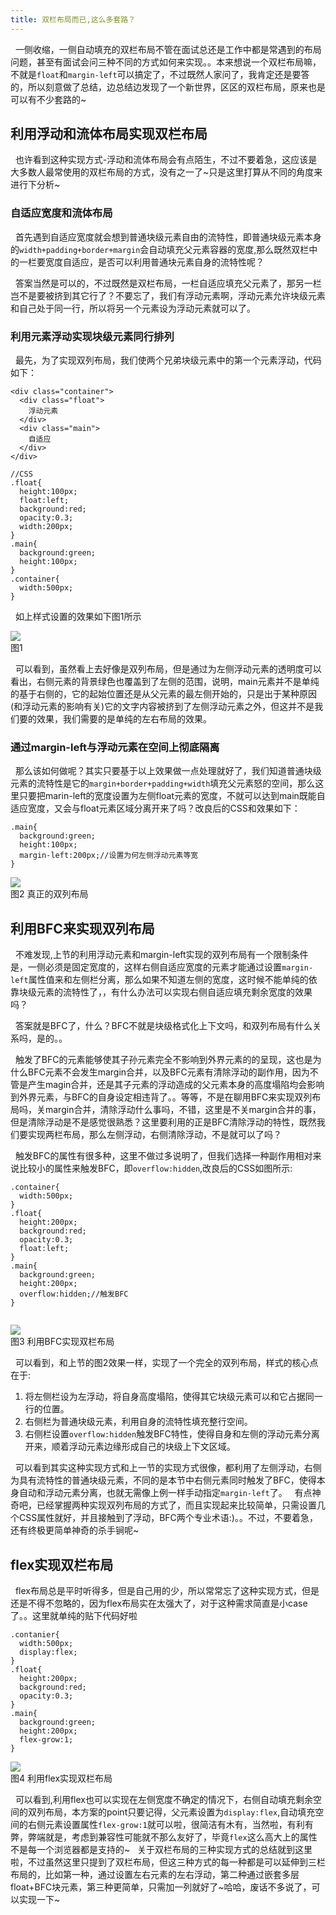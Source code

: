 ```yaml
---
title: 双栏布局而已,这么多套路？
---
```


&nbsp;&nbsp;一侧收缩，一侧自动填充的双栏布局不管在面试总还是工作中都是常遇到的布局问题，甚至有面试会问三种不同的方式如何来实现。。本来想说一个双栏布局嘛，不就是`float`和`margin-left`可以搞定了，不过既然人家问了，我肯定还是要答的，所以刻意做了总结，边总结边发现了一个新世界，区区的双栏布局，原来也是可以有不少套路的~

## 利用浮动和流体布局实现双栏布局

&nbsp;&nbsp;也许看到这种实现方式-浮动和流体布局会有点陌生，不过不要着急，这应该是大多数人最常使用的双栏布局的方式，没有之一了~只是这里打算从不同的角度来进行下分析~

### 自适应宽度和流体布局

&nbsp;&nbsp;首先遇到自适应宽度就会想到普通块级元素自由的流特性，即普通块级元素本身的`width+padding+border+margin`会自动填充父元素容器的宽度,那么既然双栏中的一栏要宽度自适应，是否可以利用普通块元素自身的流特性呢？

&nbsp;&nbsp;答案当然是可以的，不过既然是双栏布局，一栏自适应填充父元素了，那另一栏岂不是要被挤到其它行了？不要忘了，我们有浮动元素啊，浮动元素允许块级元素和自己处于同一行，所以将另一个元素设为浮动元素就可以了。

### 利用元素浮动实现块级元素同行排列

&nbsp;&nbsp;最先，为了实现双列布局，我们使两个兄弟块级元素中的第一个元素浮动，代码如下：

```
<div class="container">
  <div class="float">
    浮动元素
  </div>
  <div class="main">
    自适应
  </div>
</div>

//CSS
.float{
  height:100px;
  float:left;
  background:red;
  opacity:0.3;
  width:200px;
}
.main{
  background:green;
  height:100px;
}
.container{
  width:500px;
}
```

&nbsp;&nbsp;如上样式设置的效果如下图1所示

<div text-align="center"><image src="http://p4a8bakov.bkt.clouddn.com/float1.png"></div>
<div text-align="center">图1</div>

&nbsp;&nbsp;可以看到，虽然看上去好像是双列布局，但是通过为左侧浮动元素的透明度可以看出，右侧元素的背景绿色也覆盖到了左侧的范围，说明，main元素并不是单纯的基于右侧的，它的起始位置还是从父元素的最左侧开始的，只是出于某种原因(和浮动元素的影响有关)它的文字内容被挤到了左侧浮动元素之外，但这并不是我们要的效果，我们需要的是单纯的左右布局的效果。

### 通过margin-left与浮动元素在空间上彻底隔离

&nbsp;&nbsp;那么该如何做呢？其实只要基于以上效果做一点处理就好了，我们知道普通块级元素的流特性是它的`margin+border+padding+width`填充父元素怒的空间，那么这里只要把marin-left的宽度设置为左侧float元素的宽度，不就可以达到main既能自适应宽度，又会与float元素区域分离开来了吗？改良后的CSS和效果如下：

```
.main{
  background:green;
  height:100px;
  margin-left:200px;//设置为何左侧浮动元素等宽
}

```
<div text-align="center"><image src="http://p4a8bakov.bkt.clouddn.com/float2_20180916131247.png"></div>
<div text-align="center">图2 真正的双列布局</div>

## 利用BFC来实现双列布局

&nbsp;&nbsp;不难发现,上节的利用浮动元素和margin-left实现的双列布局有一个限制条件是，一侧必须是固定宽度的，这样右侧自适应宽度的元素才能通过设置`margin-left`属性值来和左侧栏分离，那么如果不知道左侧的宽度，这时候不能单纯的依靠块级元素的流特性了，，有什么办法可以实现右侧自适应填充剩余宽度的效果吗？

&nbsp;&nbsp;答案就是BFC了，什么？BFC不就是块级格式化上下文吗，和双列布局有什么关系吗，是的。。

&nbsp;&nbsp;触发了BFC的元素能够使其子孙元素完全不影响到外界元素的的呈现，这也是为什么BFC元素不会发生margin合并，以及BFC元素有清除浮动的副作用，因为不管是产生magin合并，还是其子元素的浮动造成的父元素本身的高度塌陷均会影响到外界元素，与BFC的自身设定相违背了。。等等，不是在聊用BFC来实现双列布局吗，关margin合并，清除浮动什么事吗，不错，这里是不关margin合并的事，但是清除浮动是不是感觉很熟悉？这里要利用的正是BFC清除浮动的特性，既然我们要实现两栏布局，那么左侧浮动，右侧清除浮动，不是就可以了吗？

&nbsp;&nbsp;触发BFC的属性有很多种，这里不做过多说明了，但我们选择一种副作用相对来说比较小的属性来触发BFC，即`overflow:hidden`,改良后的CSS如图所示:
```
.container{
  width:500px;
}
.float{
  height:200px;
  background:red;
  opacity:0.3;
  float:left;
}
.main{
  background:green;
  height:200px;
  overflow:hidden;//触发BFC
}


```
<div text-align="center"><image src="http://p4a8bakov.bkt.clouddn.com/float3_20180916220444.png"></div>
<div text-align="center">图3 利用BFC实现双栏布局</div>

&nbsp;&nbsp;可以看到，和上节的图2效果一样，实现了一个完全的双列布局，样式的核心点在于:

1. 将左侧栏设为左浮动，将自身高度塌陷，使得其它块级元素可以和它占据同一行的位置。
2. 右侧栏为普通块级元素，利用自身的流特性填充整行空间。
3. 右侧栏设置`overflow:hidden`触发BFC特性，使得自身和左侧的浮动元素分离开来，顺着浮动元素边缘形成自己的块级上下文区域。

&nbsp;&nbsp;可以看到其实这种实现方式和上一节的实现方式很像，都利用了左侧浮动，右侧为具有流特性的普通块级元素，不同的是本节中右侧元素同时触发了BFC，使得本身自动和浮动元素分离，也就无需像上例一样手动指定`margin-left`了。
&nbsp;&nbsp;有点神奇吧，已经掌握两种实现双列布局的方式了，而且实现起来比较简单，只需设置几个CSS属性就好，并且接触到了浮动，BFC两个专业术语:)。。不过，不要着急，还有终极更简单神奇的杀手锏呢~

## flex实现双栏布局

&nbsp;&nbsp;flex布局总是平时听得多，但是自己用的少，所以常常忘了这种实现方式，但是还是不得不忽略的，因为flex布局实在太强大了，对于这种需求简直是小case了。。这里就单纯的贴下代码好啦

```
.contanier{
  width:500px;
  display:flex;
}
.float{
  height:200px;
  background:red;
  opacity:0.3;
}
.main{
  background:green;
  height:200px;
  flex-grow:1;
}

```

<div text-align="center"><image src="http://p4a8bakov.bkt.clouddn.com/flex1_20180916222810.pngg"></div>
<div text-align="center">图4 利用flex实现双栏布局</div>

&nbsp;&nbsp;可以看到,利用flex也可以实现在左侧宽度不确定的情况下，右侧自动填充剩余空间的双列布局，本方案的point只要记得，父元素设置为`display:flex`,自动填充空间的右侧元素设置属性`flex-grow:1`就可以啦，很简洁有木有，当然啦，有利有弊，弊端就是，考虑到兼容性可能就不那么友好了，毕竟`flex`这么高大上的属性不是每一个浏览器都是支持的~
&nbsp;&nbsp;关于双栏布局的三种实现方式的总结就到这里啦，不过虽然这里只提到了双栏布局，但这三种方式的每一种都是可以延伸到三栏布局的，比如第一种，通过设置左右元素的左右浮动，第二种通过嵌套多层float+BFC块元素，第三种更简单，只需加一列就好了~哈哈，废话不多说了，可以实现一下~

